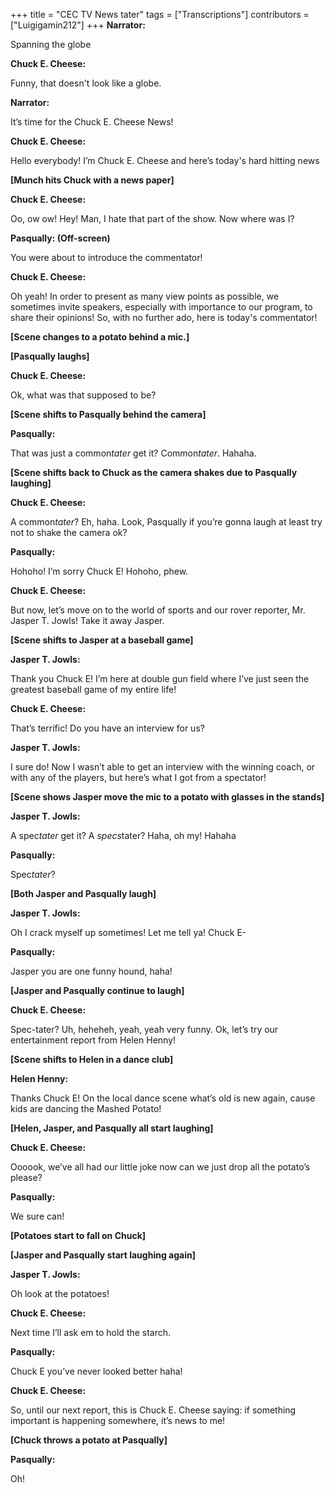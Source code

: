 +++
title = "CEC TV News tater"
tags = ["Transcriptions"]
contributors = ["Luigigamin212"]
+++
**Narrator:**

Spanning the globe

**Chuck E. Cheese:**

Funny, that doesn't look like a globe.

**Narrator:**

It’s time for the Chuck E. Cheese News! 

**Chuck E. Cheese:**

Hello everybody! I’m Chuck E. Cheese and here’s today's hard hitting news

**[Munch hits Chuck with a news paper]**

**Chuck E. Cheese:**

Oo, ow ow! Hey! Man, I hate that part of the show. Now where was I?

**Pasqually: (Off-screen)**

You were about to introduce the commentator! 

**Chuck E. Cheese:**

Oh yeah! In order to present as many view points as possible, we sometimes invite speakers, especially with importance to our program, to share their opinions! So, with no further ado, here is today's commentator! 

**[Scene changes to a potato behind a mic.]**

**[Pasqually laughs]**

**Chuck E. Cheese:** 

Ok, what was that supposed to be?

**[Scene shifts to Pasqually behind the camera]**

**Pasqually:**

That was just a common*tater* get it? Common*tater*. Hahaha.

**[Scene shifts back to Chuck as the camera shakes due to Pasqually laughing]**

**Chuck E. Cheese:**

A common*tater*? Eh, haha. Look, Pasqually if you’re gonna laugh at least try not to shake the camera ok?

**Pasqually:**

Hohoho! I’m sorry Chuck E! Hohoho, phew. 

**Chuck E. Cheese:**

But now, let’s move on to the world of sports and our rover reporter, Mr. Jasper T. Jowls! Take it away Jasper. 

**[Scene shifts to Jasper at a baseball game]**

**Jasper T. Jowls:**

Thank you Chuck E! I’m here at double gun field where I’ve just seen the greatest baseball game of my entire life! 

**Chuck E. Cheese:**

That’s terrific! Do you have an interview for us? 

**Jasper T. Jowls:**

I sure do! Now I wasn’t able to get an interview with the winning coach, or with any of the players, but here’s what I got from a spectator! 

**[Scene shows Jasper move the mic to a potato with glasses in the stands]**

**Jasper T. Jowls:**

A spec*tater* get it? A *specs*tater? Haha, oh my! Hahaha

**Pasqually:**

Spec*tater*? 

**[Both Jasper and Pasqually laugh]**

**Jasper T. Jowls:**

Oh I crack myself up sometimes! Let me tell ya! Chuck E-

**Pasqually:**

Jasper you are one funny hound, haha! 

**[Jasper and Pasqually continue to laugh]**

**Chuck E. Cheese:**

Spec-tater? Uh, heheheh, yeah, yeah very funny. Ok, let’s try our entertainment report from Helen Henny! 

**[Scene shifts to Helen in a dance club]**

**Helen Henny:**

Thanks Chuck E! On the local dance scene what’s old is new again, cause kids are dancing the Mashed Potato! 

**[Helen, Jasper, and Pasqually all start laughing]**

**Chuck E. Cheese:**

Oooook, we’ve all had our little joke now can we just drop all the potato’s please? 

**Pasqually:**

We sure can! 

**[Potatoes start to fall on Chuck]**

**[Jasper and Pasqually start laughing again]**

**Jasper T. Jowls:**

Oh look at the potatoes! 

**Chuck E. Cheese:**

Next time I’ll ask em to hold the starch. 

**Pasqually:**

Chuck E you’ve never looked better haha! 

**Chuck E. Cheese:**

So, until our next report, this is Chuck E. Cheese saying: if something important is happening somewhere, it’s news to me! 

**[Chuck throws a potato at Pasqually]**

**Pasqually:**

Oh! 
